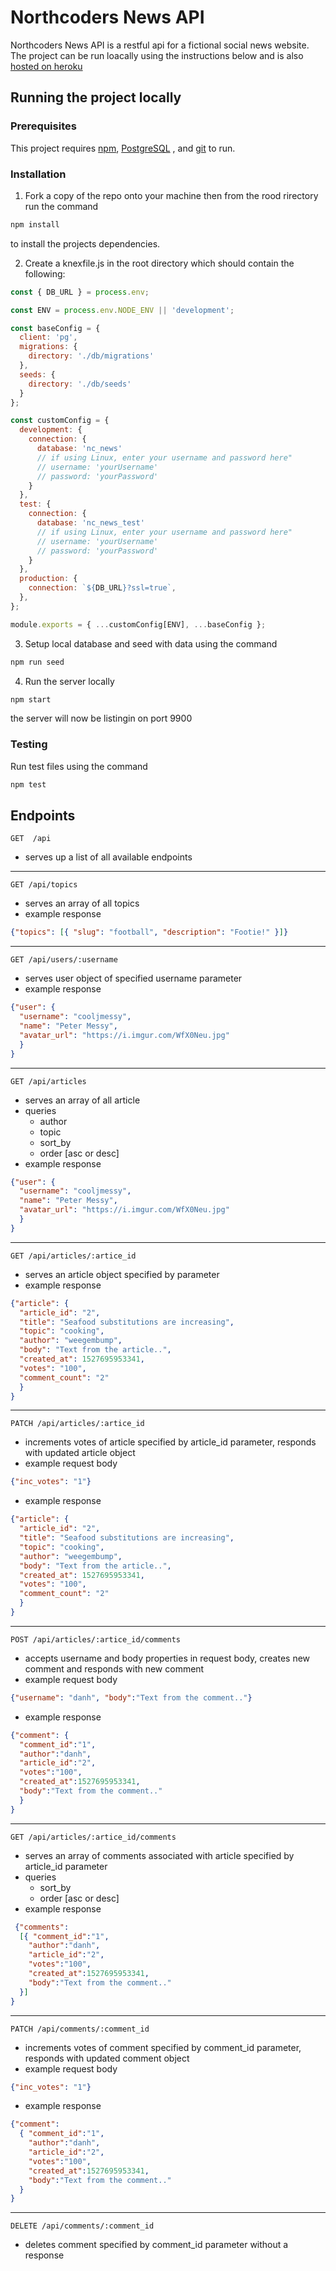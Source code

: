 # Northcoders News API

Northcoders News API is a restful api for a fictional social news website. The project can be run loacally using the instructions below and is also [hosted on heroku](https://djh-nc-news.herokuapp.com/api)

## Running the project locally

### Prerequisites
This project requires  [npm](https://www.npmjs.com/get-npm), [PostgreSQL](https://www.postgresql.org/) , and [git](https://git-scm.com/book/en/v2/Getting-Started-Installing-Git) to run. 

### Installation
1. Fork a copy of the repo onto your machine then from the rood rirectory run the command 
```bash
npm install
```
to install the projects dependencies.

2. Create a knexfile.js in the root directory which should contain the following:
```js
const { DB_URL } = process.env;

const ENV = process.env.NODE_ENV || 'development';

const baseConfig = {
  client: 'pg',
  migrations: {
    directory: './db/migrations'
  },
  seeds: {
    directory: './db/seeds'
  }
};

const customConfig = {
  development: {
    connection: {
      database: 'nc_news'
      // if using Linux, enter your username and password here"
      // username: 'yourUsername'
      // password: 'yourPassword'
    }
  },
  test: {
    connection: {
      database: 'nc_news_test'
      // if using Linux, enter your username and password here"
      // username: 'yourUsername'
      // password: 'yourPassword'
    }
  },
  production: {
    connection: `${DB_URL}?ssl=true`,
  },
};

module.exports = { ...customConfig[ENV], ...baseConfig };
```
3. Setup local database and seed with data using the command
```bash
npm run seed
```
4. Run the server locally
```bash
npm start
```
the server will now be listingin on port 9900

### Testing
Run test files using the command
```bash
npm test
```
## Endpoints

```http
GET  /api
```
* serves up a list of all available endpoints

---
```http
GET /api/topics
```
* serves an array of all topics
* example response
```json
{"topics": [{ "slug": "football", "description": "Footie!" }]}
```
---
```http
GET /api/users/:username
```
* serves user object of specified username parameter
* example response
```json
{"user": {
  "username": "cooljmessy",
  "name": "Peter Messy",
  "avatar_url": "https://i.imgur.com/WfX0Neu.jpg" 
  }
}
```
---
```http
GET /api/articles
```
* serves an array of all article
* queries
  * author
  * topic
  * sort_by 
  * order [asc or desc]
* example response
```json
{"user": {
  "username": "cooljmessy",
  "name": "Peter Messy",
  "avatar_url": "https://i.imgur.com/WfX0Neu.jpg"
  }
}
```
---
```http
GET /api/articles/:artice_id
```
* serves an article object specified by parameter
* example response
```json
{"article": { 
  "article_id": "2",
  "title": "Seafood substitutions are increasing",
  "topic": "cooking",
  "author": "weegembump",
  "body": "Text from the article..",
  "created_at": 1527695953341,
  "votes": "100",
  "comment_count": "2"
  }
}
```
---
```http
PATCH /api/articles/:artice_id
```
* increments votes of article specified by article_id parameter, responds with updated article object
* example request body
```json
{"inc_votes": "1"}
```
* example response
```json
{"article": {
  "article_id": "2",
  "title": "Seafood substitutions are increasing",
  "topic": "cooking",
  "author": "weegembump",
  "body": "Text from the article..",
  "created_at": 1527695953341,
  "votes": "100",
  "comment_count": "2"
  }
}
```
---
```http
POST /api/articles/:artice_id/comments
```
* accepts username and body properties in request body, creates new comment and responds with new comment
* example request body
```json
{"username": "danh", "body":"Text from the comment.."}
```
* example response
```json
{"comment": {
  "comment_id":"1",
  "author":"danh",
  "article_id":"2",
  "votes":"100",
  "created_at":1527695953341,
  "body":"Text from the comment.."
  }
}
```
---
```http
GET /api/articles/:artice_id/comments
```
* serves an array of comments associated with article specified by article_id parameter
* queries
  * sort_by 
  * order [asc or desc]
* example response
```json
 {"comments": 
  [{ "comment_id":"1",
    "author":"danh",
    "article_id":"2",
    "votes":"100",
    "created_at":1527695953341,
    "body":"Text from the comment.."
  }]
}
```
---
```http
PATCH /api/comments/:comment_id
```
* increments votes of comment specified by comment_id parameter, responds with updated comment object
* example request body
```json
{"inc_votes": "1"}
```
* example response
```json
{"comment": 
  { "comment_id":"1",
    "author":"danh",
    "article_id":"2",
    "votes":"100",
    "created_at":1527695953341,
    "body":"Text from the comment.."
  }
}
```
---
```http
DELETE /api/comments/:comment_id
```
* deletes comment specified by comment_id parameter without a response

